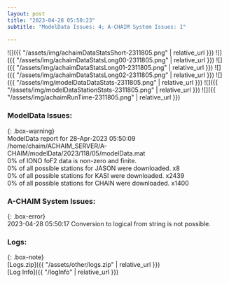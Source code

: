 ```yaml
---
layout: post
title: "2023-04-28 05:50:23"
subtitle: "ModelData Issues: 4; A-CHAIM System Issues: 1"

---
```


![]({{ "/assets/img/achaimDataStatsShort-2311805.png" | relative_url }})
![]({{ "/assets/img/achaimDataStatsLong00-2311805.png" | relative_url }})
![]({{ "/assets/img/achaimDataStatsLong01-2311805.png" | relative_url }})
![]({{ "/assets/img/achaimDataStatsLong02-2311805.png" | relative_url }})
![]({{ "/assets/img/modelDataDataStats-2311805.png" | relative_url }})
![]({{ "/assets/img/modelDataStationStats-2311805.png" | relative_url }})
![]({{ "/assets/img/achaimRunTime-2311805.png" | relative_url }})


### ModelData Issues:  
  
{: .box-warning}  
 ModelData report for 28-Apr-2023 05:50:09   
 /home/chaim/ACHAIM_SERVER/A-CHAIM/modelData/2023/118/05/modelData.mat   
 0% of IONO foF2 data is non-zero and finite.   
 0% of all possible stations for JASON were downloaded. x8   
 0% of all possible stations for KASI were downloaded. x2439   
 0% of all possible stations for CHAIN were downloaded. x1400   
  
### A-CHAIM System Issues:  
  
{: .box-error}  
2023-04-28 05:50:17 Conversion to logical from string is not possible.  

### Logs:  
  
{: .box-note}  
[Logs.zip]({{ "/assets/other/logs.zip" | relative_url }})  
[Log Info]({{ "/logInfo" | relative_url }})  
